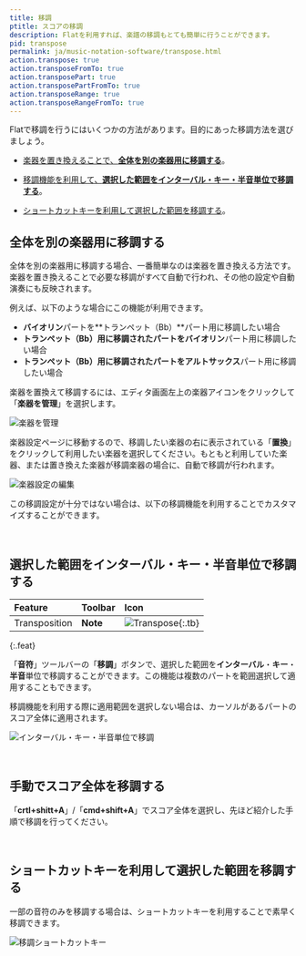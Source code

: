 ```yaml
---
title: 移調
ptitle: スコアの移調
description: Flatを利用すれば、楽譜の移調もとても簡単に行うことができます。
pid: transpose
permalink: ja/music-notation-software/transpose.html
action.transpose: true
action.transposeFromTo: true
action.transposePart: true
action.transposePartFromTo: true
action.transposeRange: true
action.transposeRangeFromTo: true
---
```


Flatで移調を行うにはいくつかの方法があります。目的にあった移調方法を選びましょう。

* [楽器を置き換えることで、**全体を別の楽器用に移調する**](#transpose-a-complete-part-for-a-different-instrument)。

* [移調機能を利用して、**選択した範囲をインターバル・キー・半音単位で移調する**](#transpose-a-selection-of-notes-by-interval-key-or-semi-tones)。

* [ショートカットキーを利用して選択した範囲を移調する](#transpose-using-keyboard-shortcuts)。


## 全体を別の楽器用に移調する

全体を別の楽器用に移調する場合、一番簡単なのは楽器を置き換える方法です。
楽器を置き換えることで必要な移調がすべて自動で行われ、その他の設定や自動演奏にも反映されます。

例えば、以下のような場合にこの機能が利用できます。
* **バイオリン**パートを**トランペット（Bb）**パート用に移調したい場合
* **トランペット（Bb）**用に移調されたパートを**バイオリン**パート用に移調したい場合
* **トランペット（Bb）**用に移調されたパートを**アルトサックス**パート用に移調したい場合

楽器を置換えて移調するには、エディタ画面左上の楽器アイコンをクリックして「**楽器を管理**」を選択します。

![楽器を管理](/help/assets/img/editor-ja/manage-instruments.png)

楽器設定ページに移動するので、移調したい楽器の右に表示されている「**置換**」をクリックして利用したい楽器を選択してください。もともと利用していた楽器、または置き換えた楽器が移調楽器の場合に、自動で移調が行われます。

![楽器設定の編集](/help/assets/img/editor-ja/part-edit.png)

この移調設定が十分ではない場合は、以下の移調機能を利用することでカスタマイズすることができます。

<br>

## 選択した範囲をインターバル・キー・半音単位で移調する

| Feature | Toolbar | Icon |
|:--------|:--------|:-----|
| Transposition | **Note** | ![Transpose](https://prod.flat-cdn.com/img/icons/editorActions/transpose.svg){:.tb} |
{:.feat}

「**音符**」ツールバーの「**移調**」ボタンで、選択した範囲を**インターバル**・**キー**・**半音**単位で移調することができます。この機能は複数のパートを範囲選択して適用することもできます。

移調機能を利用する際に適用範囲を選択しない場合は、カーソルがあるパートのスコア全体に適用されます。

![インターバル・キー・半音単位で移調](/help/assets/img/editor-ja/transposition.png)

<br>

## 手動でスコア全体を移調する

「**crtl+shitt+A**」/「**cmd+shift+A**」でスコア全体を選択し、先ほど紹介した手順で移調を行ってください。

<br>

## ショートカットキーを利用して選択した範囲を移調する

一部の音符のみを移調する場合は、ショートカットキーを利用することで素早く移調できます。

![移調ショートカットキー](/help/assets/img/editor-ja/transpose-shortcuts.png)